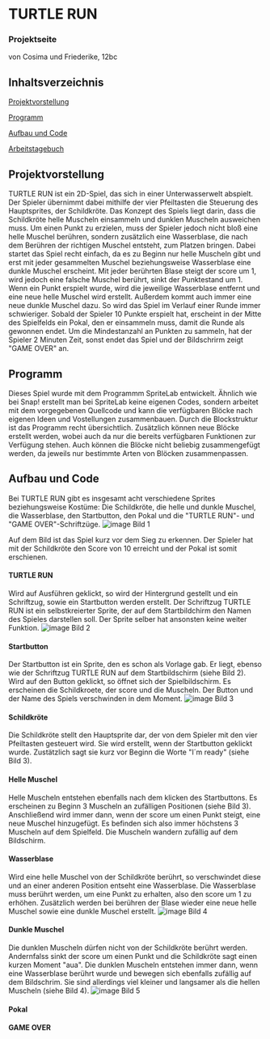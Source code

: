 # TURTLE RUN
### Projektseite 

von Cosima und Friederike, 12bc

## Inhaltsverzeichnis
[Projektvorstellung](https://github.com/cosima-friederike/Projektseite-TURTLE-RUN/blob/main/README.md#projektvorstellung)

[Programm](https://github.com/cosima-friederike/Projektseite-TURTLE-RUN/blob/main/README.md#programm)

[Aufbau und Code](https://github.com/cosima-friederike/Projektseite-TURTLE-RUN/blob/main/README.md#aufbau-und-code)

[Arbeitstagebuch](https://github.com/cosima-friederike/Arbeitsprotokoll-2#arbeitsprotokoll-2-von-cosima-und-friederike)

## Projektvorstellung
TURTLE RUN ist ein 2D-Spiel, das sich in einer Unterwasserwelt abspielt. Der Spieler übernimmt dabei mithilfe der vier Pfeiltasten die Steuerung des Hauptsprites, der Schildkröte. Das Konzept des Spiels liegt darin, dass die Schildkröte helle Muscheln einsammeln und dunklen Muscheln ausweichen muss. Um einen Punkt zu erzielen, muss der Spieler jedoch nicht bloß eine helle Muschel berühren, sondern zusätzlich eine Wasserblase, die nach dem Berühren der richtigen Muschel entsteht, zum Platzen bringen. Dabei startet das Spiel recht einfach, da es zu Beginn nur helle Muscheln gibt und erst mit jeder gesammelten Muschel beziehungsweise Wasserblase eine dunkle Muschel erscheint. Mit jeder berührten Blase steigt der score um 1, wird jedoch eine falsche Muschel berührt, sinkt der Punktestand um 1. Wenn ein Punkt erspielt wurde, wird die jeweilige Wasserblase entfernt und eine neue helle Muschel wird erstellt. Außerdem kommt auch immer eine neue dunkle Muschel dazu. So wird das Spiel im Verlauf einer Runde immer schwieriger.
Sobald der Spieler 10 Punkte erspielt hat, erscheint in der Mitte des Spielfelds ein Pokal, den er einsammeln muss, damit die Runde als gewonnen endet. Um die Mindestanzahl an Punkten zu sammeln, hat der Spieler 2 Minuten Zeit, sonst endet das Spiel und der Bildschrirm zeigt "GAME OVER" an. 
## Programm
Dieses Spiel wurde mit dem Programmm SpriteLab entwickelt. Ähnlich wie bei Snap! erstellt man bei SpriteLab keine eigenen Codes, sondern arbeitet mit dem vorgegebenen Quellcode und kann die verfügbaren Blöcke nach eigenen Ideen und Vostellungen zusammenbauen. Durch die Blockstruktur ist das Programm recht übersichtlich. Zusätzlich können neue Blöcke erstellt werden, wobei auch da nur die bereits verfügbaren Funktionen zur Verfügung stehen. Auch können die Blöcke nicht beliebig zusammengefügt werden, da jeweils nur bestimmte Arten von Blöcken zusammenpassen. 
## Aufbau und Code 
Bei TURTLE RUN gibt es insgesamt acht verschiedene Sprites beziehungsweise Kostüme: Die Schildkröte, die helle und dunkle Muschel, die Wasserblase, den Startbutton, den Pokal und die "TURTLE RUN"- und "GAME OVER"-Schriftzüge. 
![image](https://user-images.githubusercontent.com/111414772/230602302-bd49642b-c4ff-4e0b-8ae4-bc7dbfbc65e0.jpeg)
Bild 1

Auf dem Bild ist das Spiel kurz vor dem Sieg zu erkennen. Der Spieler hat mit der Schildkröte den Score von 10 erreicht und der Pokal ist somit erschienen.
#### TURTLE RUN
Wird auf Ausführen geklickt, so wird der Hintergrund gestellt und ein Schriftzug, sowie ein Startbutton werden erstellt. Der Schriftzug TURTLE RUN ist ein selbstkreierter Sprite, der auf dem Startbildchirm den Namen des Spieles darstellen soll. Der Sprite selber hat ansonsten keine weiter Funktion.
![image](https://user-images.githubusercontent.com/111414772/230605161-99ed1b0b-36ba-47cc-b09a-53916c311bf7.jpeg)
Bild 2
#### Startbutton
Der Startbutton ist ein Sprite, den es schon als Vorlage gab. Er liegt, ebenso wie der Schriftzug TURTLE RUN auf dem Startbildschirm (siehe Bild 2). 
Wird auf den Button geklickt, so öffnet sich der Spielbildschirm. Es erscheinen die Schildkroete, der score und die Muscheln. Der Button und der Name des Spiels verschwinden in dem Moment.
![image](https://user-images.githubusercontent.com/111414772/230606395-2098c979-6cf6-48a6-98e3-c07042abdfb8.jpeg)
Bild 3
#### Schildkröte
Die Schildkröte stellt den Hauptsprite dar, der von dem Spieler mit den vier Pfeiltasten gesteuert wird. Sie wird erstellt, wenn der Startbutton geklickt wurde. Zustätzlich sagt sie kurz vor Beginn die Worte "I´m ready" (siehe Bild 3).
#### Helle Muschel
Helle Muscheln entstehen ebenfalls nach dem klicken des Startbuttons. Es erscheinen zu Beginn 3 Muscheln an zufälligen Positionen (siehe Bild 3). Anschließend wird immer dann, wenn der score um einen Punkt steigt, eine neue Muschel hinzugefügt. Es befinden sich also immer höchstens 3 Muscheln auf dem Spielfeld. Die Muscheln wandern zufällig auf dem Bildschirm.
#### Wasserblase
Wird eine helle Muschel von der Schildkröte berührt, so verschwindet diese und an einer anderen Position entseht eine Wasserblase. Die Wasserblase muss berührt werden, um eine Punkt zu erhalten, also den score um 1 zu erhöhen. Zusätzlich werden bei berühren der Blase wieder eine neue helle Muschel sowie eine dunkle Muschel erstellt.
![image](https://user-images.githubusercontent.com/111414772/230610704-0b8fc797-4e6d-4d5a-8880-e9e734d2b791.jpeg)
Bild 4
#### Dunkle Muschel
Die dunklen Muscheln dürfen nicht von der Schildkröte berührt werden. Andernfalss sinkt der score um einen Punkt und die Schildkröte sagt einen kurzen Moment "aua". Die dunklen Muscheln entstehen immer dann, wenn eine Wasserblase berührt wurde und bewegen sich ebenfalls zufällig auf dem Bildschrim. Sie sind allerdings viel kleiner und langsamer als die hellen Muscheln (siehe Bild 4).
![image](https://user-images.githubusercontent.com/111414772/230613059-52f778f9-ad96-4bb4-9d03-6c31d59a5b01.jpeg)
Bild 5
#### Pokal
#### GAME OVER
